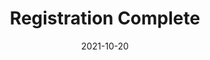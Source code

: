 ---
layout: blocks
title: Registration Complete
date: 2021-10-20
primary_color: '#221f20'
page_sections:
  - block: hero-1
    headline: <strong>Registration complete!</strong>
    content:
        <br>
        Read the confirmation email for important instructions.
        <br><br><br>
        <strong>Don't see it within 3 minutes? CHECK YOUR SPAM.</strong><br>
        Subject is <em>"Habit Reframe Mindset GAP - Important Information"</em>
        <br><br><br>
        Things to remember... <br>
        1. Join the private group (invite in email) by Friday, June 17. <br>
        2. Submit your first check-in by <strong>Sunday, June 19</strong>.<br>
        3. Email us at team@themoai.org if you have any questions.<br>
---